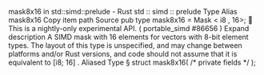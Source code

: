 mask8x16 in std::simd::prelude - Rust
std
::
simd
::
prelude
Type Alias
mask8x16
Copy item path
Source
pub type mask8x16 =
Mask
<
i8
, 16>;
🔬
This is a nightly-only experimental API. (
portable_simd
#86656
)
Expand description
A SIMD mask with 16 elements for vectors with 8-bit element types.
The layout of this type is unspecified, and may change between platforms and/or Rust versions, and code should not assume that it is equivalent to
[i8; 16]
.
Aliased Type
§
struct mask8x16(
/* private fields */
);
